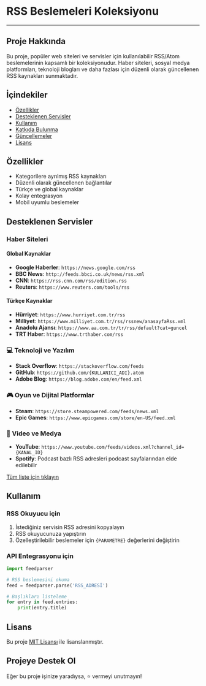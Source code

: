 # RSS Beslemeleri Koleksiyonu
---

## Proje Hakkında

Bu proje, popüler web siteleri ve servisler için kullanılabilir RSS/Atom beslemelerinin kapsamlı bir koleksiyonudur. Haber siteleri, sosyal medya platformları, teknoloji blogları ve daha fazlası için düzenli olarak güncellenen RSS kaynakları sunmaktadır.

## İçindekiler

- [Özellikler](#-özellikler)
- [Desteklenen Servisler](#-desteklenen-servisler)
- [Kullanım](#-kullanım)
- [Katkıda Bulunma](#-katkıda-bulunma)
- [Güncellemeler](#-güncellemeler)
- [Lisans](#-lisans)

##  Özellikler

-  Kategorilere ayrılmış RSS kaynakları
-  Düzenli olarak güncellenen bağlantılar
-  Türkçe ve global kaynaklar
-  Kolay entegrasyon
-  Mobil uyumlu beslemeler

##  Desteklenen Servisler

###  Haber Siteleri

#### Global Kaynaklar
- **Google Haberler**: `https://news.google.com/rss`
- **BBC News**: `http://feeds.bbci.co.uk/news/rss.xml`
- **CNN**: `https://rss.cnn.com/rss/edition.rss`
- **Reuters**: `https://www.reuters.com/tools/rss`

#### Türkçe Kaynaklar
- **Hürriyet**: `https://www.hurriyet.com.tr/rss`
- **Milliyet**: `https://www.milliyet.com.tr/rss/rssnew/anasayfaRss.xml`
- **Anadolu Ajansı**: `https://www.aa.com.tr/tr/rss/default?cat=guncel`
- **TRT Haber**: `https://www.trthaber.com/rss`

### 💻 Teknoloji ve Yazılım
- **Stack Overflow**: `https://stackoverflow.com/feeds`
- **GitHub**: `https://github.com/{KULLANICI_ADI}.atom`
- **Adobe Blog**: `https://blog.adobe.com/en/feed.xml`

### 🎮 Oyun ve Dijital Platformlar
- **Steam**: `https://store.steampowered.com/feeds/news.xml`
- **Epic Games**: `https://www.epicgames.com/store/en-US/feed.xml`

### 🎥 Video ve Medya
- **YouTube**: `https://www.youtube.com/feeds/videos.xml?channel_id={KANAL_ID}`
- **Spotify**: Podcast bazlı RSS adresleri podcast sayfalarından elde edilebilir

[Tüm liste için tıklayın](feeds.md)

##  Kullanım

### RSS Okuyucu için
1. İstediğiniz servisin RSS adresini kopyalayın
2. RSS okuyucunuza yapıştırın
3. Özelleştirilebilir beslemeler için `{PARAMETRE}` değerlerini değiştirin

### API Entegrasyonu için
```python
import feedparser

# RSS beslemesini okuma
feed = feedparser.parse('RSS_ADRESİ')

# Başlıkları listeleme
for entry in feed.entries:
    print(entry.title)
```

##  Lisans

Bu proje [MIT Lisansı](LICENSE) ile lisanslanmıştır.

##  Projeye Destek Ol

Eğer bu proje işinize yaradıysa, ⭐ vermeyi unutmayın!
